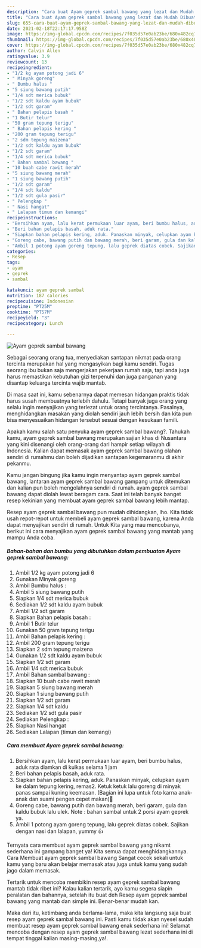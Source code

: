 ```yaml
---
description: "Cara buat Ayam geprek sambal bawang yang lezat dan Mudah Dibuat"
title: "Cara buat Ayam geprek sambal bawang yang lezat dan Mudah Dibuat"
slug: 655-cara-buat-ayam-geprek-sambal-bawang-yang-lezat-dan-mudah-dibuat
date: 2021-02-18T22:17:17.958Z
image: https://img-global.cpcdn.com/recipes/7f035d57e0ab23be/680x482cq70/ayam-geprek-sambal-bawang-foto-resep-utama.jpg
thumbnail: https://img-global.cpcdn.com/recipes/7f035d57e0ab23be/680x482cq70/ayam-geprek-sambal-bawang-foto-resep-utama.jpg
cover: https://img-global.cpcdn.com/recipes/7f035d57e0ab23be/680x482cq70/ayam-geprek-sambal-bawang-foto-resep-utama.jpg
author: Calvin Allen
ratingvalue: 3.9
reviewcount: 13
recipeingredient:
- "1/2 kg ayam potong jadi 6"
- " Minyak goreng"
- " Bumbu halus "
- "5 siung bawang putih"
- "1/4 sdt merica bubuk"
- "1/2 sdt kaldu ayam bubuk"
- "1/2 sdt garam"
- " Bahan pelapis basah "
- "1 Butir telur"
- "50 gram tepung terigu"
- " Bahan pelapis kering "
- "200 gram tepung terigu"
- "2 sdm tepung maizena"
- "1/2 sdt kaldu ayam bubuk"
- "1/2 sdt garam"
- "1/4 sdt merica bubuk"
- " Bahan sambal bawang "
- "10 buah cabe rawit merah"
- "5 siung bawang merah"
- "1 siung bawang putih"
- "1/2 sdt garam"
- "1/4 sdt kaldu"
- "1/2 sdt gula pasir"
- " Pelengkap "
- " Nasi hangat"
- " Lalapan timun dan kemangi"
recipeinstructions:
- "Bersihkan ayam, lalu kerat permukaan luar ayam, beri bumbu halus, aduk rata diamkan di kulkas selama 1 jam"
- "Beri bahan pelapis basah, aduk rata."
- "Siapkan bahan pelapis kering, aduk. Panaskan minyak, celupkan ayam ke dalam tepung kering, remas2. Ketuk ketuk lalu goreng di minyak panas sampai kuning keemasan. (Bagian ini lupa untuk foto karna anak-anak dan suami pengen cepet makan)🤭"
- "Goreng cabe, bawang putih dan bawang merah, beri garam, gula dan kaldu bubuk lalu ulek. Note : bahan sambal untuk 2 porsi ayam geprek ya."
- "Ambil 1 potong ayam goreng tepung, lalu geprek diatas cobek. Sajikan dengan nasi dan lalapan, yummy 👍"
categories:
- Resep
tags:
- ayam
- geprek
- sambal

katakunci: ayam geprek sambal 
nutrition: 187 calories
recipecuisine: Indonesian
preptime: "PT25M"
cooktime: "PT57M"
recipeyield: "3"
recipecategory: Lunch

---
```



![Ayam geprek sambal bawang](https://img-global.cpcdn.com/recipes/7f035d57e0ab23be/680x482cq70/ayam-geprek-sambal-bawang-foto-resep-utama.jpg)

Sebagai seorang orang tua, menyediakan santapan nikmat pada orang tercinta merupakan hal yang mengasyikan bagi kamu sendiri. Tugas seorang ibu bukan saja mengerjakan pekerjaan rumah saja, tapi anda juga harus memastikan kebutuhan gizi terpenuhi dan juga panganan yang disantap keluarga tercinta wajib mantab.

Di masa  saat ini, kamu sebenarnya dapat memesan hidangan praktis tidak harus susah membuatnya terlebih dahulu. Tetapi banyak juga orang yang selalu ingin menyajikan yang terlezat untuk orang tercintanya. Pasalnya, menghidangkan masakan yang diolah sendiri jauh lebih bersih dan kita pun bisa menyesuaikan hidangan tersebut sesuai dengan kesukaan famili. 



Apakah kamu salah satu penyuka ayam geprek sambal bawang?. Tahukah kamu, ayam geprek sambal bawang merupakan sajian khas di Nusantara yang kini disenangi oleh orang-orang dari hampir setiap wilayah di Indonesia. Kalian dapat memasak ayam geprek sambal bawang olahan sendiri di rumahmu dan boleh dijadikan santapan kegemaranmu di akhir pekanmu.

Kamu jangan bingung jika kamu ingin menyantap ayam geprek sambal bawang, lantaran ayam geprek sambal bawang gampang untuk ditemukan dan kalian pun boleh mengolahnya sendiri di rumah. ayam geprek sambal bawang dapat diolah lewat beragam cara. Saat ini telah banyak banget resep kekinian yang membuat ayam geprek sambal bawang lebih mantap.

Resep ayam geprek sambal bawang pun mudah dihidangkan, lho. Kita tidak usah repot-repot untuk membeli ayam geprek sambal bawang, karena Anda dapat menyajikan sendiri di rumah. Untuk Kita yang mau mencobanya, berikut ini cara menyajikan ayam geprek sambal bawang yang mantab yang mampu Anda coba.

<!--inarticleads1-->

##### Bahan-bahan dan bumbu yang dibutuhkan dalam pembuatan Ayam geprek sambal bawang:

1. Ambil 1/2 kg ayam potong jadi 6
1. Gunakan  Minyak goreng
1. Ambil  Bumbu halus :
1. Ambil 5 siung bawang putih
1. Siapkan 1/4 sdt merica bubuk
1. Sediakan 1/2 sdt kaldu ayam bubuk
1. Ambil 1/2 sdt garam
1. Siapkan  Bahan pelapis basah :
1. Ambil 1 Butir telur
1. Gunakan 50 gram tepung terigu
1. Ambil  Bahan pelapis kering :
1. Ambil 200 gram tepung terigu
1. Siapkan 2 sdm tepung maizena
1. Gunakan 1/2 sdt kaldu ayam bubuk
1. Siapkan 1/2 sdt garam
1. Ambil 1/4 sdt merica bubuk
1. Ambil  Bahan sambal bawang :
1. Siapkan 10 buah cabe rawit merah
1. Siapkan 5 siung bawang merah
1. Siapkan 1 siung bawang putih
1. Siapkan 1/2 sdt garam
1. Siapkan 1/4 sdt kaldu
1. Sediakan 1/2 sdt gula pasir
1. Sediakan  Pelengkap :
1. Siapkan  Nasi hangat
1. Sediakan  Lalapan (timun dan kemangi)




<!--inarticleads2-->

##### Cara membuat Ayam geprek sambal bawang:

1. Bersihkan ayam, lalu kerat permukaan luar ayam, beri bumbu halus, aduk rata diamkan di kulkas selama 1 jam
1. Beri bahan pelapis basah, aduk rata.
1. Siapkan bahan pelapis kering, aduk. Panaskan minyak, celupkan ayam ke dalam tepung kering, remas2. Ketuk ketuk lalu goreng di minyak panas sampai kuning keemasan. (Bagian ini lupa untuk foto karna anak-anak dan suami pengen cepet makan)🤭
1. Goreng cabe, bawang putih dan bawang merah, beri garam, gula dan kaldu bubuk lalu ulek. Note : bahan sambal untuk 2 porsi ayam geprek ya.
1. Ambil 1 potong ayam goreng tepung, lalu geprek diatas cobek. Sajikan dengan nasi dan lalapan, yummy 👍




Ternyata cara membuat ayam geprek sambal bawang yang nikamt sederhana ini gampang banget ya! Kita semua dapat menghidangkannya. Cara Membuat ayam geprek sambal bawang Sangat cocok sekali untuk kamu yang baru akan belajar memasak atau juga untuk kamu yang sudah jago dalam memasak.

Tertarik untuk mencoba membikin resep ayam geprek sambal bawang mantab tidak ribet ini? Kalau kalian tertarik, ayo kamu segera siapin peralatan dan bahannya, setelah itu buat deh Resep ayam geprek sambal bawang yang mantab dan simple ini. Benar-benar mudah kan. 

Maka dari itu, ketimbang anda berlama-lama, maka kita langsung saja buat resep ayam geprek sambal bawang ini. Pasti kamu tiidak akan nyesel sudah membuat resep ayam geprek sambal bawang enak sederhana ini! Selamat mencoba dengan resep ayam geprek sambal bawang lezat sederhana ini di tempat tinggal kalian masing-masing,ya!.

